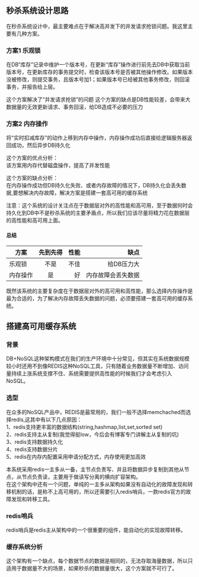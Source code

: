 ## 秒杀系统设计思路
在秒杀系统设计中，最主要难点在于解决高并发下的并发请求抢锁问题。我这里主要有几种方案。

### 方案1 乐观锁
在DB“库存”记录中维护一个版本号，在更新“库存”操作进行前先去DB中获取当前版本号，在更新库存的事务提交时，检查该版本号是否被其他操作修改。如果版本没被修改，则提交事务，且版本号加1；如果版本号已经被其他事务修改，则回滚事务，并报告给上层。

这个方案解决了“并发请求抢锁”的问题 
这个方案的缺点是DB性能较差，会带来大数据量的无效更新请求、事务回滚，给DB造成不必要的压力

### 方案2 内存操作
将“实时扣减库存”的动作上移到内存中操作，内存操作成功后直接给逻辑服务器返回成功，然后异步DB持久化 

这个方案的优点分析：  
该方案用内存代替磁盘操作，提高了并发性能


这个方案的缺点分析：  
在内存操作成功但DB持久化失败、或者内存故障的情况下，DB持久化会丢失数据,要想解决内存故障，解决方案是搭建一套高可用的缓存系统


注意：这个系统的设计关注点在于数据层对外的高性能和高可用，至于数据何时会持久化到DB中不是秒杀系统的主要矛盾点，所以我们应该尽量将精力花在数据层的高性能和高可用上面。

#### 总结

| 方案 | 先到先得 | 性能 | 缺点 | 
| - | :-: | -: | -: | 
| 乐观锁 | 不是 | 不佳 | 给DB压力大 | 
| 内存操作 | 是 | 好 | 内存故障会丢失数据 | 

既然该系统的主要复杂度在于数据层对外的高可用和高性能，那么选择内存操作是最为合适的，为了解决内存故障丢失数据的问题，必须要搭建一套高可用的缓存系统。

## 搭建高可用缓存系统

### 背景
DB+NoSQL这种架构模式在我们的生产环境中十分常见，但其实在系统数据规模较小时还用不到像REDIS这种NoSQL工具，只有随着业务数据量不断增加、访问量持续上涨系统支撑不住、系统需要提供高性能的时候我们才会考虑引入NoSQL。  

### 选型
在众多的NoSQL产品中，REDIS是最常用的，我们一般不选择memchached而选择redis,这其中有以下几点原因：  
1、redis支持更丰富的数据结构(string,hashmap,list,set,sorted set)  
2、redis支持主从复制(我觉得挺low，今后会有博客专门讲解主从复制的坑)  
3、redis支持数据持久化  
4、redis支持数据分片  
5、redis在内存内配置采用申请分配方式，内存使用更加高效  

本系统采用redis一主多从一备，主节点负责写、并且将数据异步复制到其他从节点，从节点负责读，主要用于做读写分离的横向扩容架构。  
在这个架构中还有一个问题，单纯的一主多从架构如果没有自动化的故障发现和转移机制的话，是称不上高可用的，所以还需要引入redis哨兵，一款redis官方的故障发现和转移工具。

### redis哨兵
redis哨兵是redis主从架构中的一个很重要的组件，能自动化的实现故障转移。  


### 缓存系统分析
这个架构有一个缺点，每个数据节点的数据是相同的，无法存取海量数据，所以只适用于数据量不大的场景，如果秒杀的数据量很大，这个方案就不可行了。



